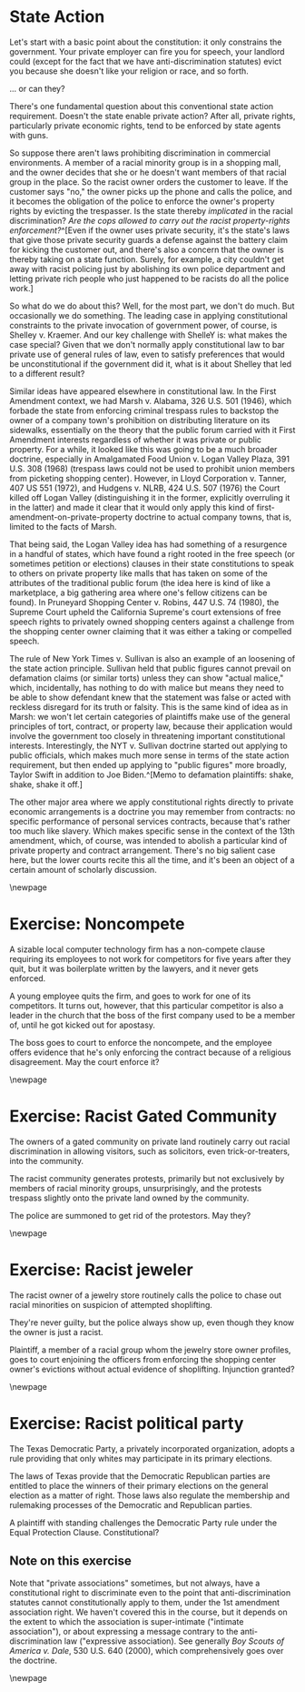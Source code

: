 # State Action

Let's start with a basic point about the constitution: it only constrains the government. Your private employer can fire you for speech, your landlord could (except for the fact that we have anti-discrimination statutes) evict you because she doesn't like your religion or race, and so forth.

... or can they?

There's one fundamental question about this conventional state action requirement. Doesn't the state enable private action? After all, private rights, particularly private economic rights, tend to be enforced by state agents with guns.

So suppose there aren't laws prohibiting discrimination in commercial environments. A member of a racial minority group is in a shopping mall, and the owner decides that she or he doesn't want members of that racial group in the place. So the racist owner orders the customer to leave. If the customer says "no," the owner picks up the phone and calls the police, and it becomes the obligation of the police to enforce the owner's property rights by evicting the trespasser. Is the state thereby *implicated* in the racial discrimination? *Are the cops allowed to carry out the racist property-rights enforcement?*^[Even if the owner uses private security, it's the state's laws that give those private security guards a defense against the battery claim for kicking the customer out, and there's also a concern that the owner is thereby taking on a state function. Surely, for example, a city couldn't get away with racist policing just by abolishing its own police department and letting private rich people who just happened to be racists do all the police work.]

So what do we do about this? Well, for the most part, we don't do much. But occasionally we do something. The leading case in applying constitutional constraints to the private invocation of government power, of course, is Shelley v. Kraemer. And our key challenge with ShelleY is: what makes the case special? Given that we don't normally apply constitutional law to bar private use of general rules of law, even to satisfy preferences that would be unconstitutional if the government did it, what is it about Shelley that led to a different result?

Similar ideas have appeared elsewhere in constitutional law. In the First Amendment context, we had Marsh v. Alabama, 326 U.S. 501 (1946), which forbade the state from enforcing criminal trespass rules to backstop the owner of a company town's prohibition on distributing literature on its sidewalks, essentially on the theory that the public forum carried with it First Amendment interests regardless of whether it was private or public property. For a while, it looked like this was going to be a much broader doctrine, especially in Amalgamated Food Union v. Logan Valley Plaza, 391 U.S. 308 (1968) (trespass laws could not be used to prohibit union members from picketing shopping center). However, in Lloyd Corporation v. Tanner, 407 US 551 (1972), and Hudgens v. NLRB, 424 U.S. 507 (1976) the Court killed off Logan Valley (distinguishing it in the former, explicitly overruling it in the latter) and made it clear that it would only apply this kind of first-amendment-on-private-property doctrine to actual company towns, that is, limited to the facts of Marsh.

That being said, the Logan Valley idea has had something of a resurgence in a handful of states, which have found a right rooted in the free speech (or sometimes petition or elections) clauses in their state constitutions to speak to others on private property like malls that has taken on some of the attributes of the traditional public forum (the idea here is kind of like a marketplace, a big gathering area where one's fellow citizens can be found). In Pruneyard Shopping Center v. Robins, 447 U.S. 74 (1980), the Supreme Court upheld the California Supreme's court extensions of free speech rights to privately owned shopping centers against a challenge from the shopping center owner claiming that it was either a taking or compelled speech.

The rule of New York Times v. Sullivan is also an example of an loosening of the state action principle. Sullivan held that public figures cannot prevail on defamation claims (or similar torts) unless they can show "actual malice," which, incidentally, has nothing to do with malice but means they need to be able to show defendant knew that the statement was false or acted with reckless disregard for its truth or falsity. This is the same kind of idea as in Marsh: we won't let certain categories of plaintiffs make use of the general principles of tort, contract, or property law, because their application would involve the government too closely in threatening important constitutional interests. Interestingly, the NYT v. Sullivan doctrine started out applying to public officials, which makes much more sense in terms of the state action requirement, but then ended up applying to "public figures" more broadly, Taylor Swift in addition to Joe Biden.^[Memo to defamation plaintiffs: shake, shake, shake it off.]

The other major area where we apply constitutional rights directly to private economic arrangements is a doctrine you may remember from contracts: no specific performance of personal services contracts, because that's rather too much like slavery. Which makes specific sense in the context of the 13th amendment, which, of course, was intended to abolish a particular kind of private property and contract arrangement. There's no big salient case here, but the lower courts recite this all the time, and it's been an object of a certain amount of scholarly discussion.

\newpage

# Exercise: Noncompete

A sizable local computer technology firm has a non-compete clause requiring its employees to not work for competitors for five years after they quit, but it was boilerplate written by the lawyers, and it never gets enforced.

A young employee quits the firm, and goes to work for one of its competitors. It turns out, however, that this particular competitor is also a leader in the church that the boss of the first company used to be a member of, until he got kicked out for apostasy.

The boss goes to court to enforce the noncompete, and the employee offers evidence that he's only enforcing the contract because of a religious disagreement. May the court enforce it?

\newpage

# Exercise: Racist Gated Community

The owners of a gated community on private land routinely carry out racial discrimination in allowing visitors, such as solicitors, even trick-or-treaters, into the community.

The racist community generates protests, primarily but not exclusively by members of racial minority groups, unsurprisingly, and the protests trespass slightly onto the private land owned by the community.

The police are summoned to get rid of the protestors. May they?

\newpage

# Exercise: Racist jeweler

The racist owner of a jewelry store routinely calls the police to chase out racial minorities on suspicion of attempted shoplifting.

They're never guilty, but the police always show up, even though they know the owner is just a racist.

Plaintiff, a member of a racial group whom the jewelry store owner profiles, goes to court enjoining the officers from enforcing the shopping center owner's evictions without actual evidence of shoplifting. Injunction granted?

\newpage

# Exercise: Racist political party

The Texas Democratic Party, a privately incorporated organization, adopts a rule providing that only whites may participate in its primary elections.

The laws of Texas provide that the Democratic Republican parties are entitled to place the winners of their primary elections on the general election as a matter of right. Those laws also regulate the membership and rulemaking processes of the Democratic and Republican parties.

A plaintiff with standing challenges the Democratic Party rule under the Equal Protection Clause. Constitutional?


## Note on this exercise

Note that "private associations" sometimes, but not always, have a constitutional right to discriminate even to the point that anti-discrimination statutes cannot constitutionally apply to them, under the 1st amendment association right. We haven't covered this in the course, but it depends on the extent to which the association is super-intimate ("intimate association"), or about expressing a message contrary to the anti-discrimination law ("expressive association). See generally *Boy Scouts of America v. Dale*, 530 U.S. 640 (2000), which comprehensively goes over the doctrine.

\newpage
